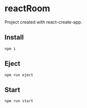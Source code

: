 # reactRoom

Project created with react-create-app.

## Install

```
npm i
```

## Eject

```
npm run eject
```

## Start

```
npm run start
```
